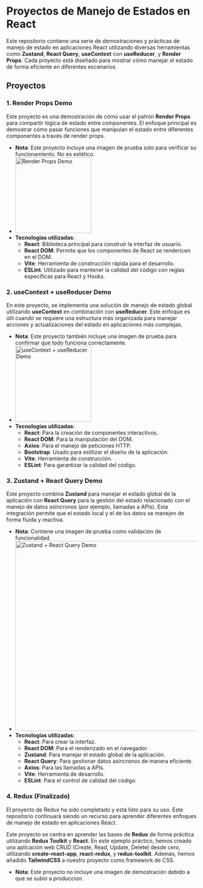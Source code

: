 # Proyectos de Manejo de Estados en React

Este repositorio contiene una serie de demostraciones y prácticas de manejo de estado en aplicaciones React utilizando diversas herramientas como **Zustand**, **React Query**, **useContext** con **useReducer**, y **Render Props**. Cada proyecto está diseñado para mostrar cómo manejar el estado de forma eficiente en diferentes escenarios.

## Proyectos

### 1. Render Props Demo
Este proyecto es una demostración de cómo usar el patrón **Render Props** para compartir lógica de estado entre componentes. El enfoque principal es demostrar cómo pasar funciones que manipulan el estado entre diferentes componentes a través de render props.

- **Nota**: Este proyecto incluye una imagen de prueba solo para verificar su funcionamiento. No es estético.
- <img src="https://github.com/user-attachments/assets/9b05801c-d27f-44d8-90c3-86977a39627f" alt="Render Props Demo" width="200"/>
- **Tecnologías utilizadas**:
  - **React**: Biblioteca principal para construir la interfaz de usuario.
  - **React DOM**: Permite que los componentes de React se rendericen en el DOM.
  - **Vite**: Herramienta de construcción rápida para el desarrollo.
  - **ESLint**: Utilizado para mantener la calidad del código con reglas específicas para React y Hooks.

### 2. useContext + useReducer Demo
En este proyecto, se implementa una solución de manejo de estado global utilizando **useContext** en combinación con **useReducer**. Este enfoque es útil cuando se requiere una estructura más organizada para manejar acciones y actualizaciones del estado en aplicaciones más complejas.

- **Nota**: Este proyecto también incluye una imagen de prueba para confirmar que todo funciona correctamente.
- <img src="https://github.com/user-attachments/assets/eba8577f-9d07-413f-855a-ef7cf12609ce" alt="useContext + useReducer Demo" width="200"/>
- **Tecnologías utilizadas**:
  - **React**: Para la creación de componentes interactivos.
  - **React DOM**: Para la manipulación del DOM.
  - **Axios**: Para el manejo de peticiones HTTP.
  - **Bootstrap**: Usado para estilizar el diseño de la aplicación.
  - **Vite**: Herramienta de construcción.
  - **ESLint**: Para garantizar la calidad del código.

### 3. Zustand + React Query Demo
Este proyecto combina **Zustand** para manejar el estado global de la aplicación con **React Query** para la gestión del estado relacionado con el manejo de datos asíncronos (por ejemplo, llamadas a APIs). Esta integración permite que el estado local y el de los datos se manejen de forma fluida y reactiva.

- **Nota**: Contiene una imagen de prueba como validación de funcionalidad.
- <img src="https://github.com/user-attachments/assets/33083982-da89-428e-a1bf-6016508651e9" alt="Zustand + React Query Demo"  width="500 "/>
- **Tecnologías utilizadas**:
  - **React**: Para crear la interfaz.
  - **React DOM**: Para el renderizado en el navegador.
  - **Zustand**: Para manejar el estado global de la aplicación.
  - **React Query**: Para gestionar datos asíncronos de manera eficiente.
  - **Axios**: Para las llamadas a APIs.
  - **Vite**: Herramienta de desarrollo.
  - **ESLint**: Para el control de calidad del código.

### 4. Redux (Finalizado)

El proyecto de Redux ha sido completado y está listo para su uso. Este repositorio continuará siendo un recurso para aprender diferentes enfoques de manejo de estado en aplicaciones React.

Este proyecto se centra en aprender las bases de **Redux** de forma práctica utilizando **Redux Toolkit** y **React**. En este ejemplo práctico, hemos creado una aplicación web CRUD (Create, Read, Update, Delete) desde cero, utilizando **create-react-app**, **react-redux**, y **redux-toolkit**. Además, hemos añadido **TailwindCSS** a nuestro proyecto como framework de CSS.

- **Nota**: Este proyecto no incluye una imagen de demostración debido a que se subio a produccion.





